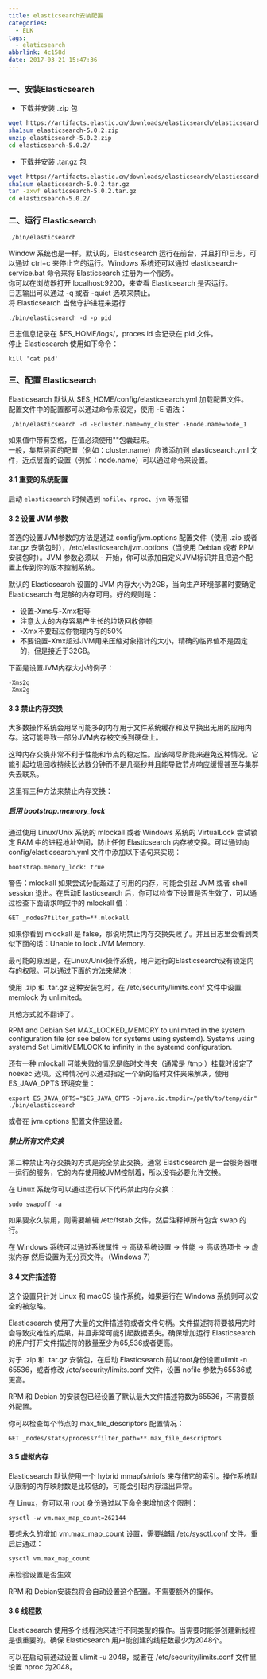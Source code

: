 ```yaml
---
title: elasticsearch安装配置
categories:
  - ELK
tags:
  - elaticsearch
abbrlink: 4c158d
date: 2017-03-21 15:47:36
---
```

### 一、安装Elasticsearch
- 下载并安装 .zip 包
```sh
wget https://artifacts.elastic.cn/downloads/elasticsearch/elasticsearch-5.0.2.zip
sha1sum elasticsearch-5.0.2.zip
unzip elasticsearch-5.0.2.zip
cd elasticsearch-5.0.2/
```
- 下载并安装 .tar.gz 包
```sh
wget https://artifacts.elastic.cn/downloads/elasticsearch/elasticsearch-5.0.2.tar.gz
sha1sum elasticsearch-5.0.2.tar.gz
tar -zxvf elasticsearch-5.0.2.tar.gz
cd elasticsearch-5.0.2/
```
<!-- more -->
### 二、运行 Elasticsearch
```
./bin/elasticsearch
```
Window 系统也是一样。默认的，Elasticsearch 运行在前台，并且打印日志，可以通过 ctrl+c 来停止它的运行。Windows 系统还可以通过 elasticsearch-service.bat 命令来将 Elasticsearch 注册为一个服务。  
你可以在浏览器打开 localhost:9200，来查看 Elasticsearch 是否运行。  
日志输出可以通过 -q 或者 -quiet 选项来禁止。  
将 Elasticsearch 当做守护进程来运行
```
./bin/elasticsearch -d -p pid
```
日志信息记录在 $ES_HOME/logs/，proces id 会记录在 pid 文件。  
停止 Elasticsearch 使用如下命令：
```
kill 'cat pid'
```

### 三、配置 Elasticsearch
Elasticsearch 默认从 $ES_HOME/config/elasticsearch.yml 加载配置文件。  
配置文件中的配置都可以通过命令来设定，使用 -E 语法：
```
./bin/elasticsearch -d -Ecluster.name=my_cluster -Enode.name=node_1
```
如果值中带有空格，在值必须使用""包囊起来。  
一般，集群层面的配置（例如：cluster.name）应该添加到 elasticsearch.yml 文件，近点层面的设置（例如：node.name）可以通过命令来设置。

#### 3.1 重要的系统配置  
启动 `elasticsearch` 时候遇到 `nofile`、`nproc`、`jvm` 等报错

#### 3.2 设置 JVM 参数
首选的设置JVM参数的方法是通过 config/jvm.options 配置文件（使用 .zip 或者 .tar.gz 安装包时），/etc/elasticsearch/jvm.options（当使用 Debian 或者 RPM 安装包时）。JVM 参数必须以 - 开始，你可以添加自定义JVM标识并且把这个配置上传到你的版本控制系统。

默认的 Elasticsearch 设置的 JVM 内存大小为2GB，当向生产环境部署时要确定 Elasticsearch 有足够的内存可用。好的规则是：

- 设置-Xms与-Xmx相等
- 注意太大的内存容易产生长的垃圾回收停顿
- -Xmx不要超过你物理内存的50%
- 不要设置-Xmx超过JVM用来压缩对象指针的大小，精确的临界值不是固定的，但是接近于32GB。  

下面是设置JVM内存大小的例子：
```
-Xms2g 
-Xmx2g
```

#### 3.3 禁止内存交换
大多数操作系统会用尽可能多的内存用于文件系统缓存和及早换出无用的应用内存。这可能导致一部分JVM内存被交换到硬盘上。

这种内存交换非常不利于性能和节点的稳定性。应该竭尽所能来避免这种情况。它能引起垃圾回收持续长达数分钟而不是几毫秒并且能导致节点响应缓慢甚至与集群失去联系。

这里有三种方法来禁止内存交换：  

##### 启用 bootstrap.memory_lock  
通过使用 Linux/Unix 系统的 mlockall 或者 Windows 系统的 VirtualLock 尝试锁定 RAM 中的进程地址空间，防止任何 Elasticsearch 内存被交换。可以通过向 config/elasticsearch.yml 文件中添加以下语句来实现：
```
bootstrap.memory_lock: true
```
警告：mlockall 如果尝试分配超过了可用的内存，可能会引起 JVM 或者 shell session 退出。在启动E lasticsearch 后，你可以检查下设置是否生效了，可以通过检查下面请求响应中的 mlockall 值：
```
GET _nodes?filter_path=**.mlockall
```
如果你看到 mlockall 是 false，那说明禁止内存交换失败了。并且日志里会看到类似下面的话：Unable to lock JVM Memory.

最可能的原因是，在Linux/Unix操作系统，用户运行的Elasticsearch没有锁定内存的权限。可以通过下面的方法来解决：

使用 .zip 和 .tar.gz 这种安装包时，在 /etc/security/limits.conf 文件中设置 memlock 为 unlimited。

其他方式就不翻译了。

RPM and Debian
Set MAX_LOCKED_MEMORY to unlimited in the system configuration file (or see below for systems using systemd).
Systems using systemd
Set LimitMEMLOCK to infinity in the systemd configuration.

还有一种 mlockall 可能失败的情况是临时文件夹（通常是 /tmp ）挂载时设定了 noexec 选项。这种情况可以通过指定一个新的临时文件夹来解决，使用 ES_JAVA_OPTS 环境变量：
```
export ES_JAVA_OPTS="$ES_JAVA_OPTS -Djava.io.tmpdir=/path/to/temp/dir"
./bin/elasticsearch
```
或者在 jvm.options 配置文件里设置。  

##### 禁止所有文件交换  
第二种禁止内存交换的方式是完全禁止交换。通常 Elasticsearch 是一台服务器唯一运行的服务，它的内存使用被JVM控制着，所以没有必要允许交换。

在 Linux 系统你可以通过运行以下代码禁止内存交换：
```
sudo swapoff -a
```
如果要永久禁用，则需要编辑 /etc/fstab 文件，然后注释掉所有包含 swap 的行。

在 Windows 系统可以通过系统属性 → 高级系统设置 → 性能 → 高级选项卡 → 虚拟内存 然后设置为无分页文件。（Windows 7）

#### 3.4 文件描述符
这个设置只针对 Linux 和 macOS 操作系统，如果运行在 Windows 系统则可以安全的被忽略。

Elasticsearch 使用了大量的文件描述符或者文件句柄。文件描述符将要被用完时会导致灾难性的后果，并且非常可能引起数据丢失。确保增加运行 Elasticsearch 的用户打开文件描述符的数量至少为65,536或者更高。

对于 .zip 和 .tar.gz 安装包，在启动 Elasticsearch 前以root身份设置ulimit -n 65536，或者修改 /etc/security/limits.conf 文件，设置 nofile 参数为65536或更高。

RPM 和 Debian 的安装包已经设置了默认最大文件描述符数为65536，不需要额外配置。

你可以检查每个节点的 max_file_descriptors 配置情况：
```
GET _nodes/stats/process?filter_path=**.max_file_descriptors
```

#### 3.5 虚拟内存
Elasticsearch 默认使用一个 hybrid mmapfs/niofs 来存储它的索引。操作系统默认限制的内存映射数是比较低的，可能会引起内存溢出异常。

在 Linux，你可以用 root 身份通过以下命令来增加这个限制：
```
sysctl -w vm.max_map_count=262144
```
要想永久的增加 vm.max_map_count 设置，需要编辑 /etc/sysctl.conf 文件。重启后通过：
```
sysctl vm.max_map_count
```
来检验设置是否生效

RPM 和 Debian安装包将会自动设置这个配置。不需要额外的操作。

#### 3.6 线程数
Elasticsearch 使用多个线程池来进行不同类型的操作。当需要时能够创建新线程是很重要的。确保 Elasticsearch 用户能创建的线程数最少为2048个。

可以在启动前通过设置 ulimit -u 2048，或者在 /etc/security/limits.conf 文件里设置 nproc 为2048。
